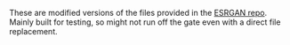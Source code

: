 These are modified versions of the files provided in the [ESRGAN repo](https://github.com/xinntao/ESRGAN). Mainly built for testing, so might not run off the gate even with a direct file replacement.